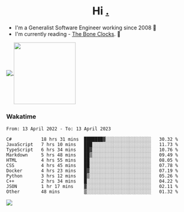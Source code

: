 <h1 align="center">Hi <a href="https://www.hackerrank.com/erasmosaraujo">.</a></h1>
 
- I'm a Generalist Software Engineer working  since 2008 🚀
- I'm currently reading - <a href="https://www.amazon.ca/Bone-Clocks-David-Mitchell/dp/0340921625">The Bone Clocks</a>. 📘
  
<p align="left">
  <a href="https://github.com/erasmosoares/github-readme-stats">
    <img
      align="center"
      src="https://github-readme-stats.vercel.app/api/top-langs/?username=erasmosoares&theme=radical&layout=compact"
    />
  </a>
  <a href="https://github.com/erasmosoares/github-readme-stats">
    <img
      align="center"
      height="165"
      src="https://github-readme-stats.vercel.app/api?username=erasmosoares&theme=radical&count_private=true&show_icons=true&custom_title=Github%20Status&hide=issues"
    />
  </a>
</p>

<!--
 ### Repo 
 
<p align="left">
 <a href="https://github.com/erasmosoares/github-readme-stats">
    <img
      align="center"
      height="165"
      src="https://github-readme-stats.vercel.app/api/pin?username=erasmosoares&repo=sample-node&title_color=fff&icon_color=f9f9f9&text_color=9f9f9f&bg_color=151515"
    />
  </a>
  <a href="https://github.com/erasmosoares/github-readme-stats">
    <img
      align="center"
      height="165"
      src="https://github-readme-stats.vercel.app/api/pin?username=erasmosoares&repo=sample-node&title_color=fff&icon_color=f9f9f9&text_color=9f9f9f&bg_color=151515"
    />
  </a>
</p>
-->

 ### Wakatime 

<!--START_SECTION:waka-->

```text
From: 13 April 2022 - To: 13 April 2023

C#           18 hrs 31 mins  ███████▓░░░░░░░░░░░░░░░░░   30.32 %
JavaScript   7 hrs 10 mins   ███░░░░░░░░░░░░░░░░░░░░░░   11.73 %
TypeScript   6 hrs 34 mins   ██▓░░░░░░░░░░░░░░░░░░░░░░   10.76 %
Markdown     5 hrs 48 mins   ██▒░░░░░░░░░░░░░░░░░░░░░░   09.49 %
HTML         4 hrs 55 mins   ██░░░░░░░░░░░░░░░░░░░░░░░   08.05 %
CSS          4 hrs 45 mins   ██░░░░░░░░░░░░░░░░░░░░░░░   07.78 %
Docker       4 hrs 23 mins   █▓░░░░░░░░░░░░░░░░░░░░░░░   07.19 %
Python       3 hrs 12 mins   █▒░░░░░░░░░░░░░░░░░░░░░░░   05.26 %
C++          2 hrs 34 mins   █░░░░░░░░░░░░░░░░░░░░░░░░   04.22 %
JSON         1 hr 17 mins    ▓░░░░░░░░░░░░░░░░░░░░░░░░   02.11 %
Other        48 mins         ▒░░░░░░░░░░░░░░░░░░░░░░░░   01.32 %
```

<!--END_SECTION:waka-->

![](https://komarev.com/ghpvc/?username=erasmosoares&color=brightgreen)
